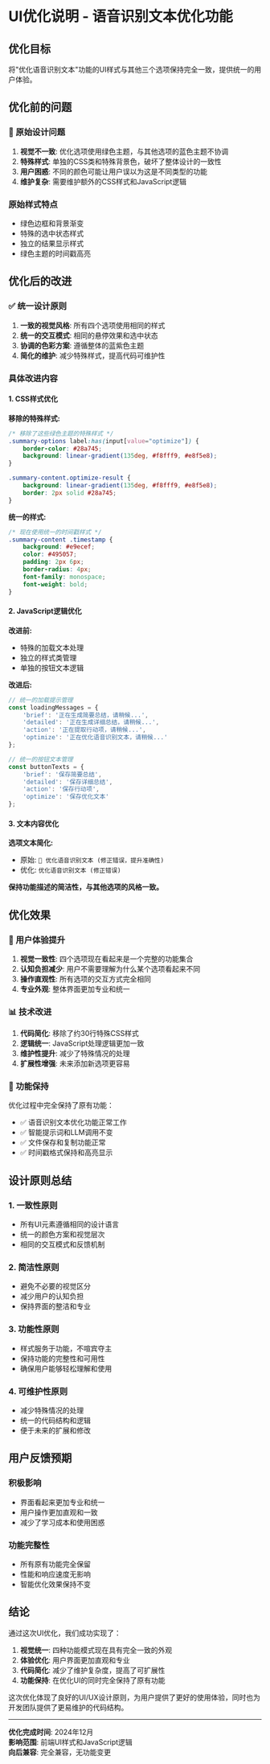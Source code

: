# UI优化说明 - 语音识别文本优化功能

## 优化目标

将"优化语音识别文本"功能的UI样式与其他三个选项保持完全一致，提供统一的用户体验。

## 优化前的问题

### 🔴 原始设计问题

1. **视觉不一致**: 优化选项使用绿色主题，与其他选项的蓝色主题不协调
2. **特殊样式**: 单独的CSS类和特殊背景色，破坏了整体设计的一致性
3. **用户困惑**: 不同的颜色可能让用户误以为这是不同类型的功能
4. **维护复杂**: 需要维护额外的CSS样式和JavaScript逻辑

### 原始样式特点
- 绿色边框和背景渐变
- 特殊的选中状态样式
- 独立的结果显示样式
- 绿色主题的时间戳高亮

## 优化后的改进

### ✅ 统一设计原则

1. **一致的视觉风格**: 所有四个选项使用相同的样式
2. **统一的交互模式**: 相同的悬停效果和选中状态
3. **协调的色彩方案**: 遵循整体的蓝紫色主题
4. **简化的维护**: 减少特殊样式，提高代码可维护性

### 具体改进内容

#### 1. CSS样式优化

**移除的特殊样式:**
```css
/* 移除了这些绿色主题的特殊样式 */
.summary-options label:has(input[value="optimize"]) {
    border-color: #28a745;
    background: linear-gradient(135deg, #f8fff9, #e8f5e8);
}

.summary-content.optimize-result {
    background: linear-gradient(135deg, #f8fff9, #e8f5e8);
    border: 2px solid #28a745;
}
```

**统一的样式:**
```css
/* 现在使用统一的时间戳样式 */
.summary-content .timestamp {
    background: #e9ecef;
    color: #495057;
    padding: 2px 6px;
    border-radius: 4px;
    font-family: monospace;
    font-weight: bold;
}
```

#### 2. JavaScript逻辑优化

**改进前:**
- 特殊的加载文本处理
- 独立的样式类管理
- 单独的按钮文本逻辑

**改进后:**
```javascript
// 统一的加载提示管理
const loadingMessages = {
    'brief': '正在生成简要总结，请稍候...',
    'detailed': '正在生成详细总结，请稍候...',
    'action': '正在提取行动项，请稍候...',
    'optimize': '正在优化语音识别文本，请稍候...'
};

// 统一的按钮文本管理
const buttonTexts = {
    'brief': '保存简要总结',
    'detailed': '保存详细总结',
    'action': '保存行动项',
    'optimize': '保存优化文本'
};
```

#### 3. 文本内容优化

**选项文本简化:**
- 原始: `🔧 优化语音识别文本 (修正错误，提升准确性)`
- 优化: `优化语音识别文本 (修正错误)`

**保持功能描述的简洁性，与其他选项的风格一致。**

## 优化效果

### 🎯 用户体验提升

1. **视觉一致性**: 四个选项现在看起来是一个完整的功能集合
2. **认知负担减少**: 用户不需要理解为什么某个选项看起来不同
3. **操作直观性**: 所有选项的交互方式完全相同
4. **专业外观**: 整体界面更加专业和统一

### 📊 技术改进

1. **代码简化**: 移除了约30行特殊CSS样式
2. **逻辑统一**: JavaScript处理逻辑更加一致
3. **维护性提升**: 减少了特殊情况的处理
4. **扩展性增强**: 未来添加新选项更容易

### 🔧 功能保持

优化过程中完全保持了原有功能：
- ✅ 语音识别文本优化功能正常工作
- ✅ 智能提示词和LLM调用不变
- ✅ 文件保存和复制功能正常
- ✅ 时间戳格式保持和高亮显示

## 设计原则总结

### 1. 一致性原则
- 所有UI元素遵循相同的设计语言
- 统一的颜色方案和视觉层次
- 相同的交互模式和反馈机制

### 2. 简洁性原则
- 避免不必要的视觉区分
- 减少用户的认知负担
- 保持界面的整洁和专业

### 3. 功能性原则
- 样式服务于功能，不喧宾夺主
- 保持功能的完整性和可用性
- 确保用户能够轻松理解和使用

### 4. 可维护性原则
- 减少特殊情况的处理
- 统一的代码结构和逻辑
- 便于未来的扩展和修改

## 用户反馈预期

### 积极影响
- 界面看起来更加专业和统一
- 用户操作更加直观和一致
- 减少了学习成本和使用困惑

### 功能完整性
- 所有原有功能完全保留
- 性能和响应速度无影响
- 智能优化效果保持不变

## 结论

通过这次UI优化，我们成功实现了：

1. **视觉统一**: 四种功能模式现在具有完全一致的外观
2. **体验优化**: 用户界面更加直观和专业
3. **代码简化**: 减少了维护复杂度，提高了可扩展性
4. **功能保持**: 在优化UI的同时完全保持了原有功能

这次优化体现了良好的UI/UX设计原则，为用户提供了更好的使用体验，同时也为开发团队提供了更易维护的代码结构。

---

**优化完成时间**: 2024年12月  
**影响范围**: 前端UI样式和JavaScript逻辑  
**向后兼容**: 完全兼容，无功能变更

